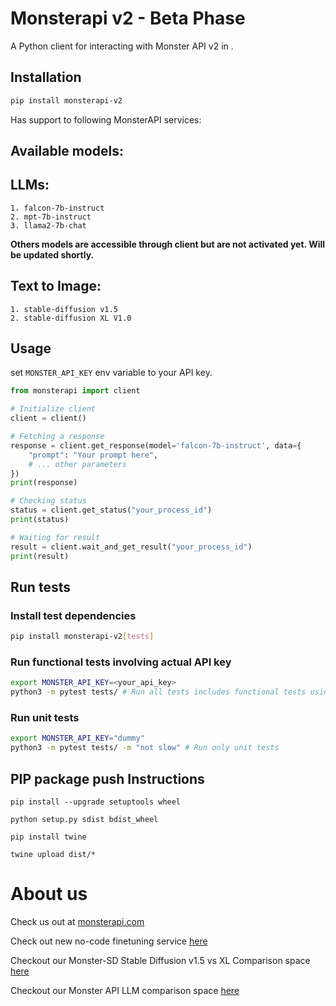 # Monsterapi v2 - **Beta Phase**

A Python client for interacting with Monster API v2 in . 

## Installation

```bash
pip install monsterapi-v2
```
Has support to following MonsterAPI services:

Available models:
-----------------

LLMs:
-----
    1. falcon-7b-instruct
    2. mpt-7b-instruct
    3. llama2-7b-chat


**Others models are accessible through client but are not activated yet. Will be updated shortly.**

Text to Image:
-------------
    1. stable-diffusion v1.5
    2. stable-diffusion XL V1.0

## Usage

set `MONSTER_API_KEY` env variable to your API key.

```python
from monsterapi import client

# Initialize client
client = client()

# Fetching a response
response = client.get_response(model='falcon-7b-instruct', data={
    "prompt": "Your prompt here",
    # ... other parameters
})
print(response)

# Checking status
status = client.get_status("your_process_id")
print(status)

# Waiting for result
result = client.wait_and_get_result("your_process_id")
print(result)

```

## Run tests

### Install test dependencies
```bash
pip install monsterapi-v2[tests]
```
### Run functional tests involving actual API key
```bash
export MONSTER_API_KEY=<your_api_key>
python3 -m pytest tests/ # Run all tests includes functional tests using actual API key
```
### Run unit tests
```bash
export MONSTER_API_KEY="dummy"
python3 -m pytest tests/ -m "not slow" # Run only unit tests
```

## PIP package push Instructions
```
pip install --upgrade setuptools wheel

python setup.py sdist bdist_wheel

pip install twine

twine upload dist/*
```

# About us


Check us out at [monsterapi.com](https://monsterapi.com)

Check out new no-code finetuning service [here](https://docs.monsterapi.ai/fine-tune-a-large-language-model-llm/launch-a-fine-tuning-job)

Checkout our Monster-SD Stable Diffusion v1.5 vs XL Comparison space [here](https://huggingface.co/spaces/qblocks/Monster-SD)

Checkout our Monster API LLM comparison space [here](https://huggingface.co/spaces/qblocks/Monster-LLMs)
